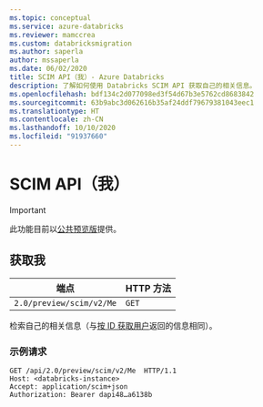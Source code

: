 ```yaml
---
ms.topic: conceptual
ms.service: azure-databricks
ms.reviewer: mamccrea
ms.custom: databricksmigration
ms.author: saperla
author: mssaperla
ms.date: 06/02/2020
title: SCIM API（我）- Azure Databricks
description: 了解如何使用 Databricks SCIM API 获取自己的相关信息。
ms.openlocfilehash: bdf134c2d077098ed3f54d67b3e5762cd8683842
ms.sourcegitcommit: 63b9abc3d062616b35af24ddf79679381043eec1
ms.translationtype: HT
ms.contentlocale: zh-CN
ms.lasthandoff: 10/10/2020
ms.locfileid: "91937660"
---
```

# <a name="scim-api-me"></a>SCIM API（我）

> [!IMPORTANT]
>
> 此功能目前以[公共预览版](../../../../release-notes/release-types.md)提供。

## <a name="get-me"></a><a id="get-me"> </a><a id="scim-get-me"> </a>获取我

| 端点                           | HTTP 方法     |
|------------------------------------|-----------------|
| `2.0/preview/scim/v2/Me`           | `GET`           |

检索自己的相关信息（与[按 ID 获取用户](scim-users.md#get-user-by-id)返回的信息相同）。

### <a name="example-request"></a>示例请求

```http
GET /api/2.0/preview/scim/v2/Me  HTTP/1.1
Host: <databricks-instance>
Accept: application/scim+json
Authorization: Bearer dapi48…a6138b
```